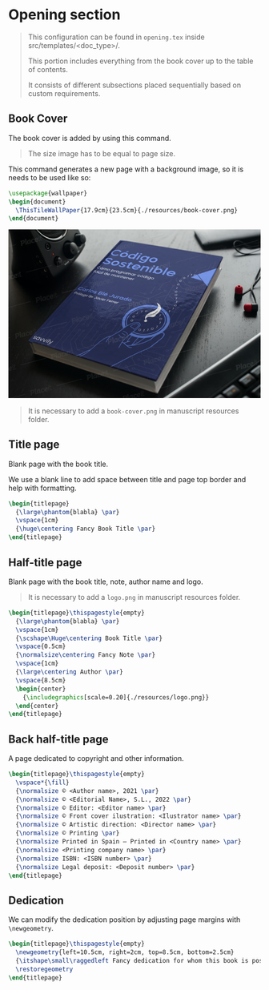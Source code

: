 # Opening section

> This configuration can be found in `opening.tex` inside src/templates/<doc_type>/.
>
> This portion includes everything from the book cover up to the table of contents.
>
> It consists of different subsections placed sequentially based on custom requirements.

## Book Cover

The book cover is added by using this command.

> The size image has to be equal to page size.

This command generates a new page with a background image, so it is needs to be used like so:

```latex
\usepackage{wallpaper}
\begin{document}
  \ThisTileWallPaper{17.9cm}{23.5cm}{./resources/book-cover.png}
\end{document}
```

![book cover](resources/images/book-cover.png)

> It is necessary to add a `book-cover.png` in manuscript resources folder.

## Title page

Blank page with the book title.

We use a blank line to add space between title and page top border and help with formatting.

```latex
\begin{titlepage}
  {\large\phantom{blabla} \par}
  \vspace{1cm}
  {\huge\centering Fancy Book Title \par}
\end{titlepage}
```

## Half-title page

Blank page with the book title, note, author name and logo.

> It is necessary to add a `logo.png` in manuscript resources folder.

```latex
\begin{titlepage}\thispagestyle{empty}
  {\large\phantom{blabla} \par}
  \vspace{1cm}
  {\scshape\Huge\centering Book Title \par}
  \vspace{0.5cm}
  {\normalsize\centering Fancy Note \par}
  \vspace{1cm}
  {\large\centering Author \par}
  \vspace{8.5cm}
  \begin{center}
    {\includegraphics[scale=0.20]{./resources/logo.png}}
  \end{center}
\end{titlepage}
```

## Back half-title page

A page dedicated to copyright and other information.

```latex
\begin{titlepage}\thispagestyle{empty}
  \vspace*{\fill}
  {\normalsize © <Author name>, 2021 \par}
  {\normalsize © <Editorial Name>, S.L., 2022 \par}
  {\normalsize © Editor: <Editor name> \par}
  {\normalsize © Front cover ilustration: <Ilustrator name> \par}
  {\normalsize © Artistic direction: <Director name> \par}
  {\normalsize © Printing \par}
  {\normalsize Printed in Spain – Printed in <Country name> \par}
  {\normalsize <Printing company name> \par}
  {\normalsize ISBN: <ISBN number> \par}
  {\normalsize Legal deposit: <Deposit number> \par}
\end{titlepage}
```

## Dedication

We can modify the dedication position by adjusting page margins with `\newgeometry`.

```latex
\begin{titlepage}\thispagestyle{empty}
  \newgeometry{left=10.5cm, right=2cm, top=8.5cm, bottom=2.5cm}
  {\itshape\small\raggedleft Fancy dedication for whom this book is possible. \par}
  \restoregeometry
\end{titlepage}
```
